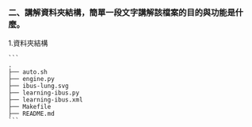 ### 二、講解資料夾結構，簡單一段文字講解該檔案的目的與功能是什麼。

1.資料夾結構

    ```
    .
    ├── auto.sh
    ├── engine.py
    ├── ibus-lung.svg
    ├── learning-ibus.py
    ├── learning-ibus.xml
    ├── Makefile
    ├── README.md
    ```

